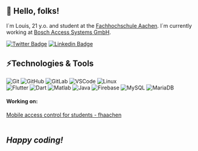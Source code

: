 ## 👋 Hello, folks!
I´m Louis, 21 y.o. and student at the [Fachhochschule Aachen][1]. I´m currently working at [Bosch Access Systems GmbH][2].


[![Twitter Badge](https://img.shields.io/badge/-Twitter-white?style=flat-square&logo=twitter&link=https://twitter.com/louisborn_dev)](https://twitter.com/louisborn_dev)
[![Linkedin Badge](https://img.shields.io/badge/-LinkedIn-blue?style=flat-square&logo=linkedin&link=https://www.linkedin.com/in/louis-born-5a010816b/)](https://www.linkedin.com/in/louis-born-5a010816b/)

## ⚡Technologies & Tools
![Git](https://img.shields.io/badge/-Git-black?style=flat-square&logo=git)
![GitHub](https://img.shields.io/badge/-GitHub-gray?style=flat-square&logo=github)
![GitLab](https://img.shields.io/badge/-GitLab-yellow?style=flat-square&logo=gitlab)
![VSCode](https://img.shields.io/badge/-VSCode-blue?style=flat-square&logo=visual-studio-code)
![Linux](https://img.shields.io/badge/-Linux-black?style=flat-square&logo=linux)
<br>
![Flutter](https://img.shields.io/badge/-Flutter-blue?style=flat-square&logo=flutter)
![Dart](https://img.shields.io/badge/-Dart-darkblue?style=flat-square&logo=dart)
![Matlab](https://img.shields.io/badge/-Matlab-darkorange?style=flat-square&logo=mathworks)
![Java](https://img.shields.io/badge/-Java-red?style=flat-square&logo=java)
![Firebase](https://img.shields.io/badge/-Firebase-black?style=flat-square&logo=firebase)
![MySQL](https://img.shields.io/badge/-MySQL-black?style=flat-square&logo=mysql)
![MariaDB](https://img.shields.io/badge/-MariaDB-blue?style=flat-square&logo=mariadb)


#### Working on:
[Mobile access control for students - fhaachen](https://github.com/louisborn/certificates-flutter-fhaachen)
<br>
<br>
## _Happy coding!_

[1]: https://www.fh-aachen.de/
[2]: https://www.boschsecurity.com/xc/en/solutions/access-control-systems/
